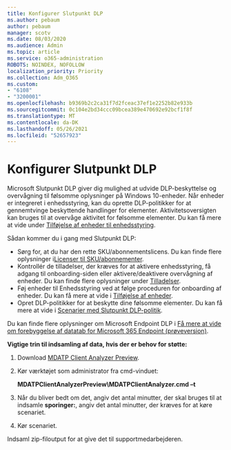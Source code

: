```yaml
---
title: Konfigurer Slutpunkt DLP
ms.author: pebaum
author: pebaum
manager: scotv
ms.date: 08/03/2020
ms.audience: Admin
ms.topic: article
ms.service: o365-administration
ROBOTS: NOINDEX, NOFOLLOW
localization_priority: Priority
ms.collection: Adm_O365
ms.custom:
- "6108"
- "3200001"
ms.openlocfilehash: b9369b2c2ca31f7d2fceac37ef1e2252b82e933b
ms.sourcegitcommit: 0c104e2bd34ccc09bcea389e470692e92bcf1f8f
ms.translationtype: MT
ms.contentlocale: da-DK
ms.lasthandoff: 05/26/2021
ms.locfileid: "52657923"
---
```

# <a name="configure-endpoint-dlp"></a>Konfigurer Slutpunkt DLP

Microsoft Slutpunkt DLP giver dig mulighed at udvide DLP-beskyttelse og overvågning til følsomme oplysninger på Windows 10-enheder. Når enheder er integreret i enhedsstyring, kan du oprette DLP-politikker for at gennemtvinge beskyttende handlinger for elementer. Aktivitetsoversigten kan bruges til at overvåge aktivitet for følsomme elementer. Du kan få mere at vide under [Tilføjelse af enheder til enhedsstyring](/microsoft-365/compliance/endpoint-dlp-getting-started#onboarding-devices-into-device-management).  

Sådan kommer du i gang med Slutpunkt DLP:

- Sørg for, at du har den rette SKU/abonnementslicens. Du kan finde flere oplysninger i[Licenser til SKU/abonnementer](/microsoft-365/compliance/endpoint-dlp-getting-started#skusubscriptions-licensing).
- Kontrollér de tilladelser, der kræves for at aktivere enhedsstyring, få adgang til onboarding-siden eller aktivere/deaktivere overvågning af enheder. Du kan finde flere oplysninger under [Tilladelser](/microsoft-365/compliance/endpoint-dlp-getting-started#permissions).
- Føj enheder til Enhedsstyring ved at følge proceduren for onboarding af enheder. Du kan få mere at vide i [Tilføjelse af enheder](/microsoft-365/compliance/endpoint-dlp-getting-started#onboarding-devices). 
- Opret DLP-politikker for at beskytte dine følsomme elementer. Du kan få mere at vide i [Scenarier med Slutpunkt DLP-politik](/microsoft-365/compliance/endpoint-dlp-using?view=o365-worldwide#endpoint-dlp-policy-scenarios).

Du kan finde flere oplysninger om Microsoft Endpoint DLP i [Få mere at vide om forebyggelse af datatab for Microsoft 365 Endpoint (prøveversion)](/microsoft-365/compliance/endpoint-dlp-learn-about).

**Vigtige trin til indsamling af data, hvis der er behov for støtte:**

1. Download [MDATP Client Analyzer Preview](https://aka.ms/betamdatpanalyzer).
1. Kør værktøjet som administrator fra cmd-vinduet:

    **MDATPClientAnalyzerPreview\MDATPClientAnalyzer.cmd –t**

1. Når du bliver bedt om det, angiv det antal minutter, der skal bruges til at indsamle **sporinger:**, angiv det antal minutter, der kræves for at køre scenariet.
1. Kør scenariet.

Indsaml zip-filoutput for at give det til supportmedarbejderen.
